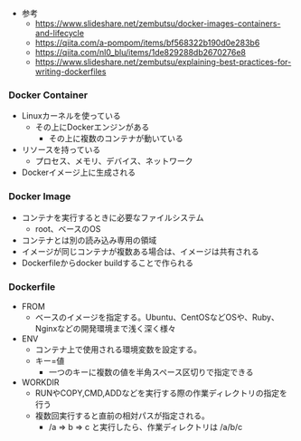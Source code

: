 - 参考
  - https://www.slideshare.net/zembutsu/docker-images-containers-and-lifecycle
  - https://qiita.com/a-pompom/items/bf568322b190d0e283b6
  - https://qiita.com/nl0_blu/items/1de829288db2670276e8
  - https://www.slideshare.net/zembutsu/explaining-best-practices-for-writing-dockerfiles

### Docker Container
- Linuxカーネルを使っている
  - その上にDockerエンジンがある
    - その上に複数のコンテナが動いている
- リソースを持っている
  - プロセス、メモリ、デバイス、ネットワーク
- Dockerイメージ上に生成される

### Docker Image
- コンテナを実行するときに必要なファイルシステム
  - root、ベースのOS
- コンテナとは別の読み込み専用の領域
- イメージが同じコンテナが複数ある場合は、イメージは共有される
- Dockerfileからdocker buildすることで作られる

### Dockerfile
- FROM
  - ベースのイメージを指定する。Ubuntu、CentOSなどOSや、Ruby、Nginxなどの開発環境まで浅く深く様々
- ENV
  - コンテナ上で使用される環境変数を設定する。
  - キー=値
    - 一つのキーに複数の値を半角スペース区切りで指定できる
- WORKDIR
  - RUNやCOPY,CMD,ADDなどを実行する際の作業ディレクトリの指定を行う
  - 複数回実行すると直前の相対パスが指定される。
    - /a => b => c と実行したら、作業ディレクトリは /a/b/c
